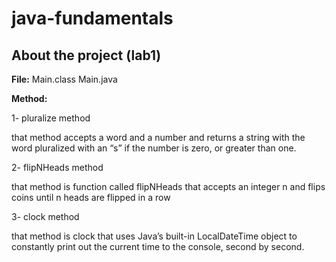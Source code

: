 # java-fundamentals

## About the project (lab1)

**File:**
Main.class
Main.java

**Method:**

1- pluralize method

that method accepts a word and a number and returns a string with the word pluralized with an “s” if the number is zero, or greater than one.

2- flipNHeads method

that method is function called flipNHeads that accepts an integer n and flips coins until n heads are flipped in a row

3- clock method

that method is clock that uses Java’s built-in LocalDateTime object to constantly print out the current time to the console, second by second.

